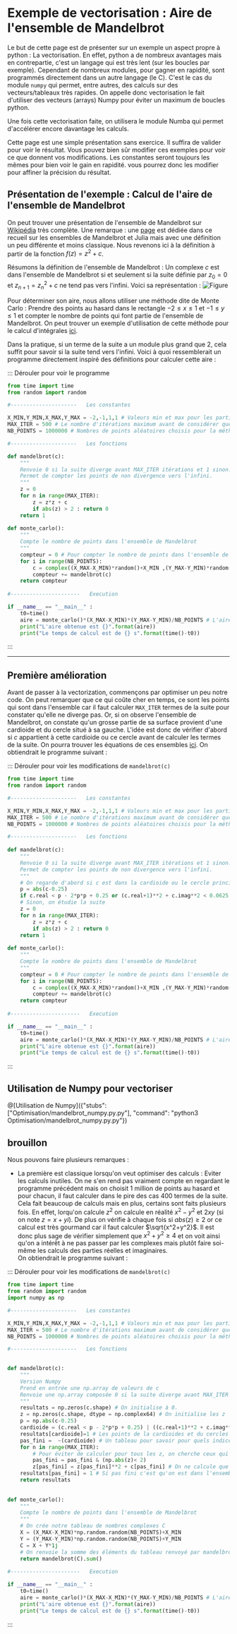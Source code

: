 # Exemple de vectorisation : Aire de l'ensemble de Mandelbrot

Le but de cette page est de présenter sur un exemple un aspect propre à python : La vectorisation. En effet, python a de nombreux avantages mais en contrepartie, c'est un langage qui est très lent (sur les boucles par exemple). Cependant de nombreux modules, pour gagner en rapidité, sont programmés directement dans un autre langage (le C). C'est le cas du module `numpy` qui permet, entre autres, des calculs sur des vecteurs/tableaux très rapides. On appelle donc vectorisation le fait d'utiliser des vecteurs (arrays) Numpy pour éviter un maximum de boucles python.

Une fois cette vectorisation faite, on utilisera le module Numba qui permet d'accélérer encore davantage les calculs. 

Cette page est une simple présentation sans exercice. Il suffira de valider pour voir le résultat. Vous pouvez bien sûr modifier ces exemples pour voir ce que donnent vos modifications. Les constantes seront toujours les mêmes pour bien voir le gain en rapidité. vous pourrez donc les modifier pour affiner la précision du résultat.


## Présentation de l'exemple : Calcul de l'aire de l'ensemble de Mandelbrot

On peut trouver une présentation de l'ensemble de Mandelbrot sur [Wikipédia](https://fr.wikipedia.org/wiki/Ensemble_de_Mandelbrot) très complète. Une remarque : une [page](https://tech.io/playgrounds/17176/recueil-dexercices-pour-apprendre-python-au-lycee/ensembles-de-mandelbrot-et-julia) est dédiée dans ce recueil sur les ensembles de Mandelbrot et Julia mais avec une définition un peu différente et moins classique. Nous revenons ici à la définition à partir de la fonction $`f(z)=z^2+c`$.

Résumons la définition de l'ensemble de Mandelbrot : Un complexe $`c`$ est dans l'ensemble de Mandelbrot si et seulement si la suite définie par $`z_0=0`$ et $`z_{n+1} = z_n^2+c`$ ne tend pas vers l'infini. Voici sa représentation : ![Figure](outputNB.png)

Pour déterminer son aire, nous allons utiliser une méthode dite de Monte Carlo : Prendre des points au hasard dans le rectangle $`-2\leq x \leq 1`$ et $`-1\leq y \leq 1`$ et compter le nombre de points qui font partie de l'ensemble de Mandelbrot. On peut trouver un exemple d'utilisation de cette méthode pour le calcul d'intégrales [ici](https://tech.io/playgrounds/e48b2dfc5efc85659bceec666e771ffe67171/recueil-dexercices-pour-apprendre-python-au-lycee/la-methode-de-monte-carlo).

Dans la pratique, si un terme de la suite a un module plus grand que 2, cela suffit pour savoir si la suite tend vers l'infini.
Voici à quoi ressemblerait un programme directement inspiré des définitions pour calculer cette aire :

::: Dérouler pour voir le programme
``` python runnable
from time import time
from random import random

#---------------------   Les constantes 

X_MIN,Y_MIN,X_MAX,Y_MAX = -2,-1,1,1 # Valeurs min et max pour les parties reelles et imaginaires
MAX_ITER = 500 # Le nombre d'itérations maximum avant de considérer que la suite ne diverge pas vers l'infini
NB_POINTS = 1000000 # Nombres de points aléatoires choisis pour la méthode de Monte Carlo

#---------------------   Les fonctions

def mandelbrot(c):
    """
    Renvoie 0 si la suite diverge avant MAX_ITER itérations et 1 sinon.
    Permet de compter les points de non divergence vers l'infini.
    """
    z = 0
    for n in range(MAX_ITER):
        z = z*z + c
        if abs(z) > 2 : return 0
    return 1
    
def monte_carlo():
    """
    Compte le nombre de points dans l'ensemble de Mandelbrot
    """
    compteur = 0 # Pour compter le nombre de points dans l'ensemble de Mandelbrot
    for i in range(NB_POINTS):
        c = complex((X_MAX-X_MIN)*random()+X_MIN ,(Y_MAX-Y_MIN)*random()+Y_MIN) # On choisit un nombre complexe aléatoire dont la partie réelle est entre X_MIN et X_MAX et la partie imaginaire entre Y_MIN et Y_MAX
        compteur += mandelbrot(c)
    return compteur
    
#----------------------   Execution

if __name__ == "__main__" :
    t0=time()
    aire = monte_carlo()*(X_MAX-X_MIN)*(Y_MAX-Y_MIN)/NB_POINTS # L'aire de la courbe est la proportion de points * aire totale du rectangle
    print("L'aire obtenue est {}".format(aire))
    print("Le temps de calcul est de {} s".format(time()-t0))
```
:::

---

## Première amélioration

Avant de passer à la vectorization, commençons par optimiser un peu notre code. On peut remarquer que ce qui coûte cher en temps, ce sont les points qui sont dans l'ensemble car il faut calculer `MAX_ITER` termes de la suite pour constater qu'elle ne diverge pas. Or, si on observe l'ensemble de Mandelbrot, on constate qu'un grosse partie de sa surface provient d'une cardioide et du cercle situé à sa gauche. L'idée est donc de vérifier d'abord si $`c`$ appartient à cette cardioide ou ce cercle avant de calculer les termes de la suite. On pourra trouver les équations de ces ensembles [ici](https://fr.wikipedia.org/wiki/Ensemble_de_Mandelbrot#Cardio%C3%AFde_/_bourgeon_principal). On obtiendrait le programme suivant :

::: Dérouler pour voir les modifications de `mandelbrot(c)`
``` python runnable
from time import time
from random import random

#---------------------   Les constantes 

X_MIN,Y_MIN,X_MAX,Y_MAX = -2,-1,1,1 # Valeurs min et max pour les parties reelles et imaginaires
MAX_ITER = 500 # Le nombre d'itérations maximum avant de considérer que la suite ne diverge pas vers l'infini
NB_POINTS = 1000000 # Nombres de points aléatoires choisis pour la méthode de Monte Carlo

#---------------------   Les fonctions
    
def mandelbrot(c):
    """
    Renvoie 0 si la suite diverge avant MAX_ITER itérations et 1 sinon.
    Permet de compter les points de non divergence vers l'infini.
    """
    # On regarde d'abord si c est dans la cardioide ou le cercle principal
    p = abs(c-0.25)
    if c.real < p - 2*p*p + 0.25 or (c.real+1)**2 + c.imag**2 < 0.0625 : return 1
    # Sinon, on étudie la suite
    z = 0
    for n in range(MAX_ITER):
        z = z*z + c
        if abs(z) > 2 : return 0
    return 1    
    
def monte_carlo():
    """
    Compte le nombre de points dans l'ensemble de Mandelbrot
    """
    compteur = 0 # Pour compter le nombre de points dans l'ensemble de Mandelbrot
    for i in range(NB_POINTS):
        c = complex((X_MAX-X_MIN)*random()+X_MIN ,(Y_MAX-Y_MIN)*random()+Y_MIN) # On choisit un nombre complexe aléatoire dont la partie réelle est entre X_MIN et X_MAX et la partie imaginaire entre Y_MIN et Y_MAX
        compteur += mandelbrot(c)
    return compteur
    
#----------------------   Execution

if __name__ == "__main__" :
    t0=time()
    aire = monte_carlo()*(X_MAX-X_MIN)*(Y_MAX-Y_MIN)/NB_POINTS # L'aire de la courbe est la proportion de points * aire totale du rectangle
    print("L'aire obtenue est {}".format(aire))
    print("Le temps de calcul est de {} s".format(time()-t0))
```
:::

## Utilisation de Numpy pour vectoriser

@[Utilisation de Numpy]({"stubs": ["Optimisation/mandelbrot_numpy.py.py"], "command": "python3 Optimisation/mandelbrot_numpy.py.py"})


## brouillon

 Nous pouvons faire plusieurs remarques :

- La première est classique lorsqu'on veut optimiser des calculs : Eviter les calculs inutiles.  On ne s'en rend pas vraiment compte en regardant le programme précédent mais on choisit 1 million de points au hasard et pour chacun, il faut calculer dans le pire des cas 400 termes de la suite. Cela fait beaucoup de calculs mais en plus, certains sont faits plusieurs fois. En effet, lorqu'on calcule $`z^2`$ on calcule en réalité $`x^2 - y^2`$ et $`2xy`$ (si on note $`z=x+yi`$). De plus on vérifie à chaque fois si $`abs(z)\geq 2`$ or ce calcul est très gourmand car il faut calculer $`\sqrt{x^2+y^2}`$. Il est donc plus sage de vérifier simplement que $`x^2+y^2\geq 4`$ et on voit ainsi qu'on a intérêt à ne pas passer par les complexes mais plutôt faire soi-même les calculs des parties réelles et imaginaires.  
On obtiendrait le programme suivant :

::: Dérouler pour voir les modifications de `mandelbrot(c)`
```python runnable
from time import time
from random import random
import numpy as np

#---------------------   Les constantes 

X_MIN,Y_MIN,X_MAX,Y_MAX = -2,-1,1,1 # Valeurs min et max pour les parties reelles et imaginaires
MAX_ITER = 500 # Le nombre d'itérations maximum avant de considérer que la suite ne diverge pas vers l'infini
NB_POINTS = 1000000 # Nombres de points aléatoires choisis pour la méthode de Monte Carlo

#---------------------   Les fonctions

    
def mandelbrot(c):
    """
    Version Numpy 
    Prend en entrée une np.array de valeurs de c
    Renvoie une np.array composée 0 si la suite diverge avant MAX_ITER itérations et 1 sinon.
    """
    resultats = np.zeros(c.shape) # On initialise à 0.
    z = np.zeros(c.shape, dtype = np.complex64) # On initialise les z
    p = np.abs(c-0.25)
    cardioide = (c.real < p - 2*p*p + 0.25) | ((c.real+1)**2 + c.imag**2 < 0.0625) # Pour garder en mémoire les éléments dans la cardioide
    resultats[cardioide]=1 # Les points de la cardioides et du cercles sont sur l'ensemble de Mandelbrot
    pas_fini =  ~(cardioide) # Un tableau pour savoir pour quels indices il y a encore des calculs à faire. Initialisation à True sauf pour les c qui sont dans la cardioide ou le cercle.
    for n in range(MAX_ITER):
        # Pour éviter de calculer pour tous les z, on cherche ceux qui ont encore un module inférieur à 2
        pas_fini = pas_fini & (np.abs(z)< 2)
        z[pas_fini] = z[pas_fini]**2 + c[pas_fini] # On ne calcule que pour les indices où il y a encore des calculs à faire (indiqué par la tableau pas_fini)
    resultats[pas_fini] = 1 # Si pas fini c'est qu'on est dans l'ensemble de Mandelbrot
    return resultats
      
    
def monte_carlo():
    """
    Compte le nombre de points dans l'ensemble de Mandelbrot
    """
    # On crée notre tableau de nombres complexes C
    X = (X_MAX-X_MIN)*np.random.random(NB_POINTS)+X_MIN  
    Y = (Y_MAX-Y_MIN)*np.random.random(NB_POINTS)+Y_MIN
    C = X + Y*1j
    # On renvoie la somme des éléments du tableau renvoyé par mandelbrot(C)
    return mandelbrot(C).sum()
    
#----------------------   Execution

if __name__ == "__main__" :
    t0=time()
    aire = monte_carlo()*(X_MAX-X_MIN)*(Y_MAX-Y_MIN)/NB_POINTS # L'aire de la courbe est la proportion de points * aire totale du rectangle
    print("L'aire obtenue est {}".format(aire))
    print("Le temps de calcul est de {} s".format(time()-t0))
```
:::

